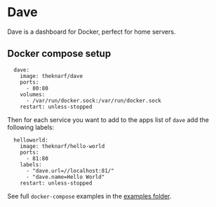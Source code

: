 # Dave

Dave is a dashboard for Docker, perfect for home servers.

## Docker compose setup

```
  dave:
    image: theknarf/dave
    ports:
      - 80:80
    volumes:
      - /var/run/docker.sock:/var/run/docker.sock
    restart: unless-stopped
```

Then for each service you want to add to the apps list of `dave` add the following labels:

```
  helloworld:
    image: theknarf/hello-world
    ports:
      - 81:80
    labels:
      - "dave.url=//localhost:81/"
      - "dave.name=Hello World"
    restart: unless-stopped
```

See full `docker-compose` examples in the [examples folder](./examples).
